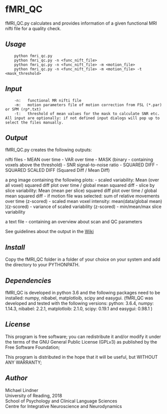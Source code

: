 # fMRI_QC
fMRI_QC.py calculates and provides information of a given functional MRI nifti file for a quality check.


## *Usage*
        python fmri_qc.py 
        python fmri_qc.py -n <func_nift_file> 
        python fmri_qc.py -n <func_nift_file> -m <motion_file> 
        python fmri_qc.py -n <func_nift_file> -m <motion_file> -t <mask_threshold>
        
        
## *Input*
        -n:   functional MR nifti file 
        -m:   motion parameters file of motion correction from FSL (*.par) or SPM (rp*.txt)
        -t:   threshold of mean values for the mask to calculate SNR etc.
    All input are optionally: if not defined input dialogs will pop up to select the files manually.
    
    
## *Output*
fMRI_QC.py creates the following outputs:

nifti files
    - MEAN over time
    - VAR over time
    - MASK (binary - containing voxels above the threshold)
    - SNR signal-to-noise ratio
    - SQUARED DIFF
    - SQUARED SCALED DIFF (Squared Diff / Mean Diff)

a png image containing the following plots:
    - scaled variability: Mean (over all voxel) squared diff plot over time / global mean squared diff
    - slice by slice variability: Mean (mean per slice) squared diff plot over time / global mean squared diff
    - if motion file was selected: sum of relative movements over time (z-scored)
    - scaled mean voxel intensity: mean(data/global mean) )(z-scored)
    - variance of scaled variability (z-scored)
    - min/mean/max slice variability

a text file
    -  containing an overview about scan and QC parameters

See guidelines about the output in the [Wiki](https://github.com/DrMichaelLindner/fMRI_QC/wiki)


## *Install*  
Copy the fMRI_QC folder in a folder of your choice on your system and add the directory to your PYTHONPATH.


## *Dependencies*  
fMRI_QC is developed in python 3.6 and the following packages need to be installed: 
numpy, nibabel, matplotloib, scipy and easygui. 
(fMRI_QC was developed and tested with the following versions: 
python: 3.6.4, numpy: 1.14.3, nibabel: 2.2.1, matplotloib: 2.1.0, scipy: 0.19.1 and easygui: 0.98.1 )

    
## *License*  
This program is free software; you can redistribute it and/or modify
it under the terms of the GNU General Public License (GPLv3) as published
by the Free Software Foundation;

This program is distributed in the hope that it will be useful, but WITHOUT ANY WARRANTY;
  
  
## *Author*
Michael Lindner  
University of Reading, 2018  
School of Psychology and Clinical Language Sciences  
Centre for Integrative Neuroscience and Neurodynamics
